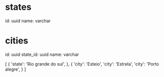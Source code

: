 # states
id: uuid
name: varchar

# cities
id: uuid
state_id: uuid
name: varchar

[
  {
    'state': 'Rio grande do sul',
  },
  {
    'city': 'Esteio',
    'city': 'Estrela',
    'city': 'Porto alegre',
  }
]
